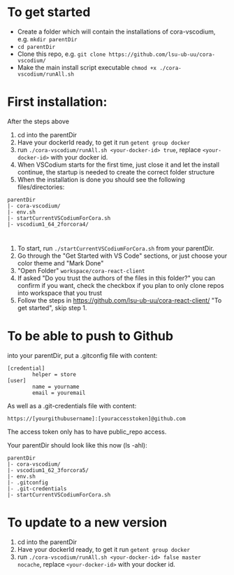 # To get started

- Create a folder which will contain the installations of cora-vscodium, e.g. `mkdir parentDir`
- `cd parentDir`
- Clone this repo, e.g. `git clone https://github.com/lsu-ub-uu/cora-vscodium/`
- Make the main install script executable `chmod +x ./cora-vscodium/runAll.sh`


# First installation:
After the steps above
1. cd into the parentDir
2. Have your dockerId ready, to get it run `getent group docker`
3. run `./cora-vscodium/runAll.sh <your-docker-id> true`, replace `<your-docker-id>` with your docker id.
4. When VSCodium starts for the first time, just close it and let the install continue, the startup is needed to create the correct folder structure
5. When the installation is done you should see the following files/directories:

```
parentDir
|- cora-vscodium/
|- env.sh
|- startCurrentVSCodiumForCora.sh
|- vscodium1_64_2forcora4/
```
#
1. To start, run `./startCurrentVSCodiumForCora.sh` from your parentDir.
2. Go through the "Get Started with VS Code" sections, or just choose your color theme and "Mark Done"
3. "Open Folder" `workspace/cora-react-client`
4. If asked "Do you trust the authors of the files in this folder?" you can confirm if you want, check the checkbox if you plan to only clone repos into workspace that you trust
5. Follow the steps in https://github.com/lsu-ub-uu/cora-react-client/ "To get started", skip step 1.


# To be able to push to Github

into your parentDir, put a .gitconfig file with content:

```
[credential]
        helper = store
[user]
        name = yourname
        email = youremail
```

As well as a .git-credentials file with content:
``` 
https://[yourgithubusername]:[youraccesstoken]@github.com
```
        
The access token only has to have public_repo access.

Your parentDir should look like this now (ls -ahl):
```
parentDir
|- cora-vscodium/
|- vscodium1_62_3forcora5/
|- env.sh
|- .gitconfig
|- .git-credentials
|- startCurrentVSCodiumForCora.sh
```

# To update to a new version
1. cd into the parentDir
2. Have your dockerId ready, to get it run `getent group docker`
3. run `./cora-vscodium/runAll.sh <your-docker-id> false master nocache`, replace `<your-docker-id>` with your docker id.
